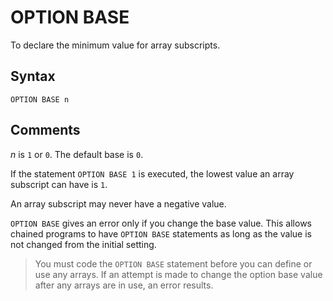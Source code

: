 # OPTION BASE

To declare the minimum value for array subscripts.

## Syntax

`OPTION BASE n`

## Comments

*n* is `1` or `0`. The default base is `0`.

If the statement `OPTION BASE 1` is executed, the lowest value an array subscript can have is `1`.

An array subscript may never have a negative value.

`OPTION BASE` gives an error only if you change the base value. This allows chained programs to have `OPTION BASE` statements as long as the value is not changed from the initial setting.

> You must code the `OPTION BASE` statement before you can define or use any arrays. If an attempt is made to change the option base value after any arrays are in use, an error results.
